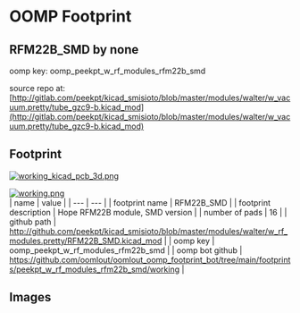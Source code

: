 # OOMP Footprint  
## RFM22B_SMD  by none  
  
oomp key: oomp_peekpt_w_rf_modules_rfm22b_smd  
  
source repo at: [http://gitlab.com/peekpt/kicad_smisioto/blob/master/modules/walter/w_vacuum.pretty/tube_gzc9-b.kicad_mod](http://gitlab.com/peekpt/kicad_smisioto/blob/master/modules/walter/w_vacuum.pretty/tube_gzc9-b.kicad_mod)  
## Footprint  
  
[![working_kicad_pcb_3d.png](working_kicad_pcb_3d_600.png)](working_kicad_pcb_3d.png)  
  
[![working.png](working_600.png)](working.png)  
| name | value | 
| --- | --- | 
| footprint name | RFM22B_SMD | 
| footprint description | Hope RFM22B module, SMD version | 
| number of pads | 16 | 
| github path | http://github.com/peekpt/kicad_smisioto/blob/master/modules/walter/w_rf_modules.pretty/RFM22B_SMD.kicad_mod | 
| oomp key | oomp_peekpt_w_rf_modules_rfm22b_smd | 
| oomp bot github | https://github.com/oomlout/oomlout_oomp_footprint_bot/tree/main/footprints/peekpt_w_rf_modules_rfm22b_smd/working | 
## Images  
